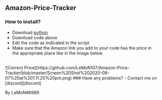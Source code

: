 ## Amazon-Price-Tracker
### How to install?
  - Download [python][python] 
  - Download code above
  - Edit the code as indicated in the script
  - Make sure that the Amazon link you add to your code has the price in the appropriate place like in the image below.
 <br>
![Correct Price](https://github.com/LeMoN107/Amazon-Price-Tracker/blob/master/Screen%20Shot%202020-08-07%20at%201.11.20%20pm.png)
### Have any problems?
  - Contact me on [discord][discord]

By LeMoN#8989

[python]: https://www.python.org/
[discord]: https://discord.gg/W63DfKw

